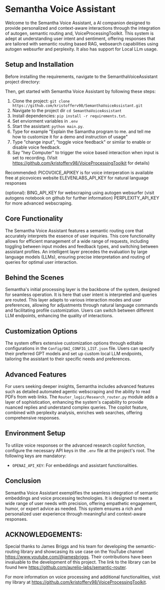 # Semantha Voice Assistant
Welcome to the Semantha Voice Assistant, a AI companion designed to provide personalized and 
context-aware interactions through the integration of autogen, semantic routing and, VoiceProcessingToolkit. 
This system is adept at understanding user intent and sentiment, offering responses that 
are tailored with semantic routing based RAG, websearch capabilities using autogen websurfer and perplexity.
It also has support for Local LLm usage.

## Setup and Installation
Before installing the requirements, navigate to the SemanthaVoiceAssistant project directory:

Then, get started with Semantha Voice Assistant by following these steps:
1. Clone the project: `git clone https://github.com/kristofferv98/SemanthaVoiceAssistant.git`
2. Navigate to the project dir `cd SemanthaVoiceAssistant`
3. Install dependencies: `pip install -r requirements.txt`.
4. Set enviorment variables in `.env`
5. Start the assistant: `python main.py`.
6. Type for example "Explain the Samantha program to me. and tell me how to customize it for a demo and instruction of usage"
7. Type "change input", "toggle voice feedback" or similar to enable or disable voice feedback. 
8. Say "hey Computer" to trigger the voice based interaction when input is set to recording. (Visit https://github.com/kristofferv98/VoiceProcessingToolkit for details)

Recommended:
PICOVOICE_APIKEY is for voice interperation is available free at picovoices website
ELEVENLABS_API_KEY for natural language responses

(optional):
BING_API_KEY for webscraping using autogen websurfer (visit autogens notebook on github for further information)
PERPLEXITY_API_KEY for more advanced webscraping.

## Core Functionality
The Semantha Voice Assistant features a semantic routing core that accurately interprets the essence of user 
inquiries. This core functionality allows for efficient management of a wide range of requests, including toggling 
between input modes and feedback types, and switching between assistant profiles. An intelligent layer precedes the 
evaluation by large language models (LLMs), ensuring precise interpretation and routing of queries for optimal user 
interaction.

## Behind the Scenes
Semantha's initial processing layer is the backbone of the system, designed for seamless operation. It is here that 
user intent is interpreted and queries are routed. This layer adapts to various interaction modes and user 
preferences, allowing for adjustments through natural language commands and facilitating profile customization. 
Users can switch between different LLM endpoints, enhancing the quality of interactions.

## Customization Options
The system offers extensive customization options through editable configurations in the `Config/OAI_CONFIG_LIST.json` 
file. Users can specify their preferred GPT models and set up custom local LLM endpoints, tailoring the assistant 
to their specific needs and preferences.

## Advanced Features
For users seeking deeper insights, Semantha includes advanced features such as detailed automated agentic 
webscraping and the ability to read PDFs from web links. The `Router_logic/Research_router.py` module adds a layer 
of sophistication, enhancing the system's capability to provide nuanced replies and understand complex queries. 
The copilot feature, combined with perplexity analysis, enriches web searches, offering comprehensive responses.

## Environment Setup
To utilize voice responses or the advanced research copilot function, configure the necessary API keys in the `.env` 
file at the project's root. The following keys are mandatory:
- `OPENAI_API_KEY`: For embeddings and assistant functionalities.

## Conclusion
Semantha Voice Assistant exemplifies the seamless integration of semantic embeddings and voice processing 
technologies. It is designed to meet a wide range of user needs with precision, offering empathetic engagement, 
humor, or expert advice as needed. This system ensures a rich and personalized user experience through meaningful 
and context-aware responses.

## ACKNOWLEDGEMENTS:
Special thanks to James Briggs and his team for developing the semantic-routing library and showcasing its use case on the YouTube channel https://www.youtube.com/@jamesbriggs. 
Their contributions have been invaluable to the development of this project. The link to the library can be found here https://github.com/aurelio-labs/semantic-router.

For more information on voice processing and additional functionalities, visit my library at https://github.com/kristofferv98/VoiceProcessingToolkit.
